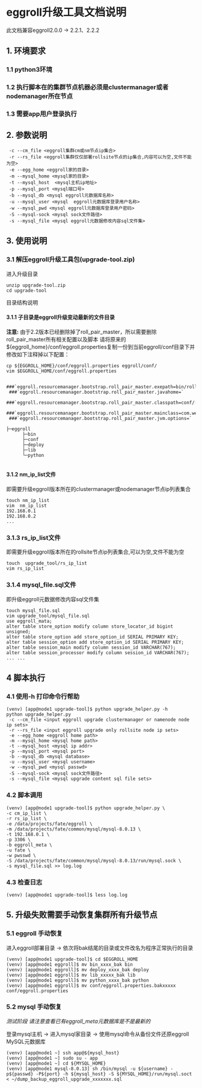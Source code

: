 
# eggroll升级工具文档说明
此文档兼容eggroll2.0.0 -> 2.2.1、2.2.2

## 1. 环境要求
### 1.1 python3环境
### 1.2 执行脚本在的集群节点机器必须是clustermanager或者nodemanager所在节点
### 1.3 需要app用户登录执行

## 2. 参数说明
```
 -c --cm_file <eggroll集群cm或nm节点ip集合>
 -r --rs_file <eggroll集群仅仅部署rollsite节点的ip集合,内容可以为空,文件不能为空>
 -e --egg_home <eggroll家的目录>
 -m --mysql_home <mysql家的目录>
 -t --mysql_host  <mysql主机ip地址>
 -p --mysql_port <mysql端口号>
 -b --mysql_db <mysql eggroll元数据库名称>
 -u --mysql_user <mysql  eggroll元数据库登录用户名称>
 -w --mysql_pwd <mysql eggroll元数据库登录用户密码>
 -S --mysql-sock <mysql sock文件路径>
 -s --mysql_file <mysql eggroll元数据修改内容sql文件集>
```

## 3. 使用说明

### 3.1 解压eggroll升级工具包(upgrade-tool.zip)

进入升级目录

```
unzip upgrade-tool.zip
cd upgrade-tool
```

目录结构说明

#### 3.1.1 子目录是eggroll升级变动最新的文件目录

**注意:**
由于2.2版本已经删除掉了roll_pair_master，所以需要删除roll_pair_master所有相关配置以及脚本
请将原来的${eggroll_home}/conf/eggroll.properties复制一份到当前eggroll/conf目录下并修改如下注释掉以下配置：

```
cp ${EGGROLL_HOME}/conf/eggroll.properties eggroll/conf/
vim $EGGROLL_HOME/conf/eggroll.properties

 ###`eggroll.resourcemanager.bootstrap.roll_pair_master.exepath=bin/roll_pair/roll_pair_master_bootstrap.sh`
 ###`eggroll.resourcemanager.bootstrap.roll_pair_master.javahome=`
 ###`eggroll.resourcemanager.bootstrap.roll_pair_master.classpath=conf/:lib/*`
 ###`eggroll.resourcemanager.bootstrap.roll_pair_master.mainclass=com.webank.eggroll.rollpair.RollPairMasterBootstrap`
 ###`eggroll.resourcemanager.bootstrap.roll_pair_master.jvm.options=`
```

```
├─eggroll
      ├─bin 
      ├─conf 
      ├─deploy 
      ├─lib  
      └─python 
   
```

#### 3.1.2 nm_ip_list文件
即需要升级eggroll版本所在的clustermanager或nodemanager节点ip列表集合

```
touch nm_ip_list
vim  nm_ip_list
192.168.0.1
192.168.0.2
...
```

### 3.1.3 rs_ip_list文件
即需要升级eggroll版本所在的rollsite节点ip列表集合,可以为空,文件不能为空

```
touch  upgrade_tool/rs_ip_list
vim rs_ip_list

```

### 3.1.4 mysql_file.sql文件

即升级eggroll元数据修改内容sql文件集

```
touch mysql_file.sql
vim upgrade_tool/mysql_file.sql
use eggroll_mata;
alter table store_option modify column store_locator_id bigint unsigned;
alter table store_option add store_option_id SERIAL PRIMARY KEY;
alter table session_option add store_option_id SERIAL PRIMARY KEY;
alter table session_main modify column session_id VARCHAR(767);
alter table session_processor modify column session_id VARCHAR(767);
... ...
```

## 4 脚本执行

### 4.1 使用-h 打印命令行帮助

```
(venv) [app@node1 upgrade-tool]$ python upgrade_helper.py -h
python upgrade_helper.py 
 -c --cm_file <input eggroll upgrade clustermanager or namenode node ip sets>
 -r --rs_file <input eggroll upgrade only rollsite node ip sets>
 -e --egg_home <eggroll home path>
 -m --mysql_home <mysql home path>
 -t --mysql_host <mysql ip addr>
 -p --mysql_port <mysql port>
 -b --mysql_db <mysql database>
 -u --mysql_user <mysql username>
 -w --mysql_pwd <mysql passwd>
 -S --mysql-sock <mysql sock文件路径>
 -s --mysql_file <mysql upgrade content sql file sets>

```

### 4.2 脚本调用

```
(venv) [app@node1 upgrade-tool]$ python upgrade_helper.py \
-c cm_ip_list \
-r rs_ip_list \
-e /data/projects/fate/eggroll \
-m /data/projects/fate/common/mysql/mysql-8.0.13 \
-t 192.168.0.1 \
-p 3306 \
-b eggroll_meta \
-u fate \
-w pwsswd \
-S /data/projects/fate/common/mysql/mysql-8.0.13/run/mysql.sock \
-s mysql_file.sql >> log.log

```

### 4.3 检查日志

```
(venv) [app@node1 upgrade-tool]$ less log.log
```

## 5. 升级失败需要手动恢复集群所有升级节点

### 5.1 eggroll 手动恢复

进入eggroll部署目录 -> 依次将bak结尾的目录或文件改名为程序正常执行的目录
```
(venv) [app@node1 upgrade-tool]$ cd $EGGROLL_HOME
(venv) [app@node1 eggroll]$ mv bin_xxxx_bak bin
(venv) [app@node1 eggroll]$ mv deploy_xxxx_bak deploy
(venv) [app@node1 eggroll]$ mv lib_xxxxx_bak lib
(venv) [app@node1 eggroll]$ mv python_xxxx_bak python
(venv) [app@node1 eggroll]$ mv conf/eggroll.properties.bakxxxxx conf/eggroll.properties

```

### 5.2 mysql 手动恢复

*测试阶段 请注意查看已有eggroll_meta元数据库是不是最新的*

登录mysql主机 -> 进入mysql家目录 -> 使用mysql命令从备份文件还原eggroll MySQL元数据库 
```
(venv) [app@node1 ~] ssh app@${mysql_host}
(venv) [app@node1 ~] sudo su - app
(venv) [app@node1 ~] cd ${MYSQL_HOME}
(venv) [app@node1 mysql-8.0.13] sh /bin/mysql -u ${username} -p${passwd} -P${port} -h ${mysql_host} -S ${MYSQL_HOME}/run/mysql.soct < ~/dump_backup_eggroll_upgrade_xxxxxxx.sql

```



